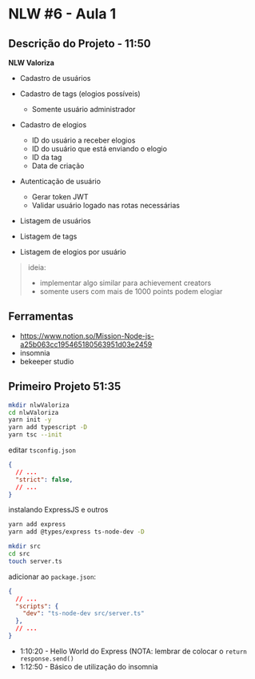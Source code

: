 # NLW #6 - Aula 1

## Descrição do Projeto - 11:50

**NLW Valoriza**

- Cadastro de usuários

- Cadastro de tags (elogios possíveis)
    - Somente usuário administrador

- Cadastro de elogios
    - ID do usuário a receber elogios
    - ID do usuário que está enviando o elogio
    - ID da tag
    - Data de criação

- Autenticação de usuário
    - Gerar token JWT
    - Validar usuário logado nas rotas necessárias

- Listagem de usuários
- Listagem de tags
- Listagem de elogios por usuário


> ideia:
> - implementar algo similar para achievement creators
> - somente users com mais de 1000 points podem elogiar


## Ferramentas

- <https://www.notion.so/Mission-Node-js-a25b063cc195465180563951d03e2459>
- insomnia
- bekeeper studio


## Primeiro Projeto 51:35

```sh
mkdir nlwValoriza
cd nlwValoriza
yarn init -y
yarn add typescript -D
yarn tsc --init
```

editar `tsconfig.json`
```json
{
  // ...
  "strict": false,
  // ...
}
```

instalando ExpressJS e outros
```sh
yarn add express
yarn add @types/express ts-node-dev -D

mkdir src
cd src
touch server.ts
```

adicionar ao `package.json`:
```json
{
  // ...
  "scripts": {
    "dev": "ts-node-dev src/server.ts"
  },
  // ...
}
```

- 1:10:20 - Hello World do Express (NOTA: lembrar de colocar o `return response.send()`
- 1:12:50 - Básico de utilização do insomnia

